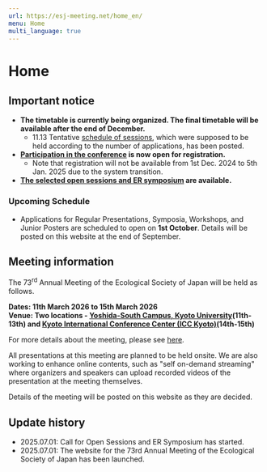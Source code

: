 ```yaml
---
url: https://esj-meeting.net/home_en/
menu: Home
multi_language: true
---
```


# Home

## Important notice
- **The timetable is currently being organized. The final timetable will be available after the end of December.**
	- 11.13 Tentative [schedule of sessions](about_en_en#Schedule), which were supposed to be held according to the number of applications, has been posted.
- **[Participation in the conference](registinfo_en#registration-for-participation) is now open for registration.**
	- Note that registration will not be available from 1st Dec. 2024 to 5th Jan. 2025 due to the system transition.
- **[The selected open sessions and ER symposium](session_en) are available.**

### Upcoming Schedule

- Applications for Regular Presentations, Symposia, Workshops, and Junior Posters are scheduled to open on **1st October**. Details will be posted on this website at the end of September.

## Meeting information

The 73<sup>rd</sup> Annual Meeting of the Ecological Society of Japan will be held as follows.

**Dates: 11th March 2026 to 15th March 2026**  
**Venue: Two locations - [Yoshida-South Campus, Kyoto University](https://maps.app.goo.gl/LHLBy3ZXNsiJq8bb6)\(11th-13th\) and [Kyoto International Conference Center (ICC Kyoto)](https://maps.app.goo.gl/hutdNrXRaDugNpSy7)\(14th-15th\)**

For more details about the meeting, please see [here](/about_en).

All presentations at this meeting are planned to be held onsite. We are also working to enhance online contents, such as "self on-demand streaming" where organizers and speakers can upload recorded videos of the presentation at the meeting themselves.

Details of the meeting will be posted on this website as they are decided.

## Update history

- 2025.07.01: Call for Open Sessions and ER Symposium has started.
- 2025.07.01: The website for the 73rd Annual Meeting of the Ecological Society of Japan has been launched.
